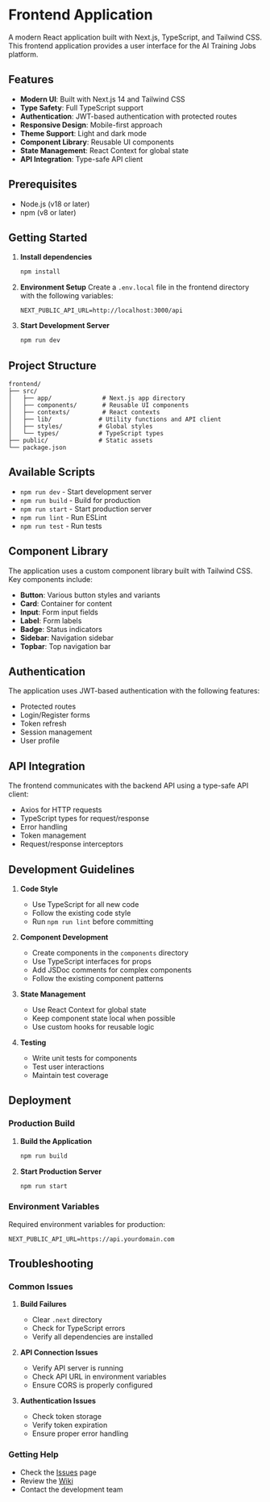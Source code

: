 # Frontend Application

A modern React application built with Next.js, TypeScript, and Tailwind CSS. This frontend application provides a user interface for the AI Training Jobs platform.

## Features

- **Modern UI**: Built with Next.js 14 and Tailwind CSS
- **Type Safety**: Full TypeScript support
- **Authentication**: JWT-based authentication with protected routes
- **Responsive Design**: Mobile-first approach
- **Theme Support**: Light and dark mode
- **Component Library**: Reusable UI components
- **State Management**: React Context for global state
- **API Integration**: Type-safe API client

## Prerequisites

- Node.js (v18 or later)
- npm (v8 or later)

## Getting Started

1. **Install dependencies**
   ```bash
   npm install
   ```

2. **Environment Setup**
   Create a `.env.local` file in the frontend directory with the following variables:
   ```env
   NEXT_PUBLIC_API_URL=http://localhost:3000/api
   ```

3. **Start Development Server**
   ```bash
   npm run dev
   ```

## Project Structure

```
frontend/
├── src/
│   ├── app/              # Next.js app directory
│   ├── components/       # Reusable UI components
│   ├── contexts/         # React contexts
│   ├── lib/             # Utility functions and API client
│   ├── styles/          # Global styles
│   └── types/           # TypeScript types
├── public/              # Static assets
└── package.json
```

## Available Scripts

- `npm run dev` - Start development server
- `npm run build` - Build for production
- `npm run start` - Start production server
- `npm run lint` - Run ESLint
- `npm run test` - Run tests

## Component Library

The application uses a custom component library built with Tailwind CSS. Key components include:

- **Button**: Various button styles and variants
- **Card**: Container for content
- **Input**: Form input fields
- **Label**: Form labels
- **Badge**: Status indicators
- **Sidebar**: Navigation sidebar
- **Topbar**: Top navigation bar

## Authentication

The application uses JWT-based authentication with the following features:

- Protected routes
- Login/Register forms
- Token refresh
- Session management
- User profile

## API Integration

The frontend communicates with the backend API using a type-safe API client:

- Axios for HTTP requests
- TypeScript types for request/response
- Error handling
- Token management
- Request/response interceptors

## Development Guidelines

1. **Code Style**
   - Use TypeScript for all new code
   - Follow the existing code style
   - Run `npm run lint` before committing

2. **Component Development**
   - Create components in the `components` directory
   - Use TypeScript interfaces for props
   - Add JSDoc comments for complex components
   - Follow the existing component patterns

3. **State Management**
   - Use React Context for global state
   - Keep component state local when possible
   - Use custom hooks for reusable logic

4. **Testing**
   - Write unit tests for components
   - Test user interactions
   - Maintain test coverage

## Deployment

### Production Build

1. **Build the Application**
   ```bash
   npm run build
   ```

2. **Start Production Server**
   ```bash
   npm run start
   ```

### Environment Variables

Required environment variables for production:

```env
NEXT_PUBLIC_API_URL=https://api.yourdomain.com
```

## Troubleshooting

### Common Issues

1. **Build Failures**
   - Clear `.next` directory
   - Check for TypeScript errors
   - Verify all dependencies are installed

2. **API Connection Issues**
   - Verify API server is running
   - Check API URL in environment variables
   - Ensure CORS is properly configured

3. **Authentication Issues**
   - Check token storage
   - Verify token expiration
   - Ensure proper error handling

### Getting Help

- Check the [Issues](https://github.com/yourusername/ai-training-jobs/issues) page
- Review the [Wiki](https://github.com/yourusername/ai-training-jobs/wiki)
- Contact the development team 